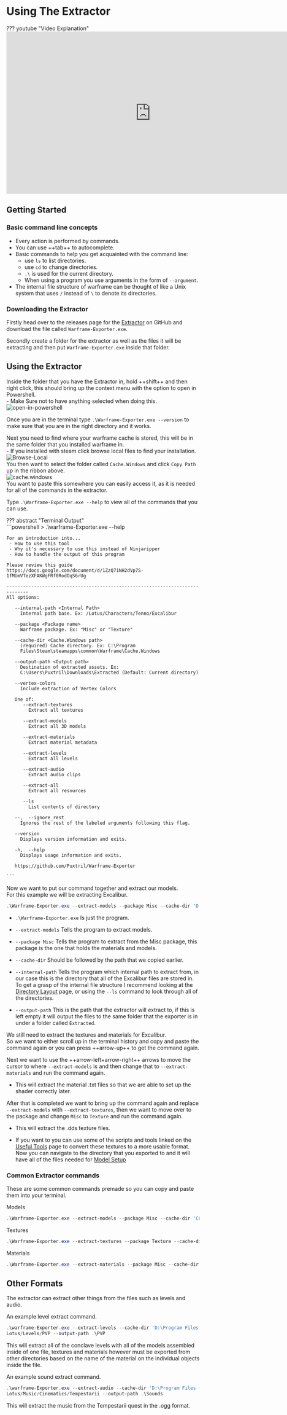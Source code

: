 # Using The Extractor
??? youtube "Video Explanation"  
	<iframe width="752" height="423" src="https://www.youtube.com/embed/71fCaIE7J_4?si=8DUQ0K3U-Ds-8uUN" title="YouTube video player" frameborder="0" allow="accelerometer; autoplay; clipboard-write; encrypted-media; gyroscope; picture-in-picture; web-share" allowfullscreen></iframe>

## Getting Started  

### Basic command line concepts  

- Every action is performed by commands.  
- You can use ++tab++ to autocomplete.  
- Basic commands to help you get acquainted with the command line:  
	- use `ls` to list directories.  
	- use `cd` to change directories.  
	- `.\` is used for the current directory.  
	- When using a program you use arguments in the form of  `--argument`.  
- The internal file structure of warframe can be thought of like a Unix system that uses `/` instead of `\` to denote its directories.  

### Downloading the Extractor  

Firstly head over to the releases page for the [Extractor](https://github.com/Puxtril/Warframe-Exporter/releases/latest) on GitHub and download the file called `Warframe-Exporter.exe`.  

Secondly create a folder for the extractor as well as the files it will be extracting and then put  `Warframe-Exporter.exe` inside that folder.  

## Using the Extractor 

Inside the folder that you have the Extractor in, hold ++shift++ and then right click, this should bring up the context menu with the option to open in Powershell.  
	- Make Sure not to have anything selected when doing this.  
	![open-in-powershell](../../assets/images/open-in-shell.png)  

Once you are in the terminal type `.\Warframe-Exporter.exe --version` to make sure that you are in the right directory and it works.  


Next you need to find where your warframe cache is stored, this will be in the same folder that you installed warframe in.  
	- If you installed with steam click browse local files to find your installation.  
		 ![Browse-Local](../../assets/images/browse-local.png)   
 You then want to select the folder called `Cache.Windows` and click `Copy Path` up in the ribbon above.  
![cache.windows](../../assets/images/cache.windows.png)  
You want to paste this  somewhere you can easily access it, as it is needed for all of the commands in the extractor.     

Type `.\Warframe-Exporter.exe --help` to view all of the commands that you can use.  

??? abstract "Terminal Output"  
    ```powershell
    > .\warframe-Exporter.exe --help

    For an introduction into...
     - How to use this tool
     - Why it's necessary to use this instead of Ninjaripper
     - How to handle the output of this program

    Please review this guide
    https://docs.google.com/document/d/1ZzQ71NH2dVp7S-1fMUmVTezXFAKWgFRf0RodDqS6rUg

    ------------------------------------------------------------------------------
    All options:

       --internal-path <Internal Path>
         Internal path base. Ex: /Lotus/Characters/Tenno/Excalibur

       --package <Package name>
         Warframe package. Ex: "Misc" or "Texture"

       --cache-dir <Cache.Windows path>
         (required) Cache directory. Ex: C:\Program
         Files\Steam\steamapps\common\Warframe\Cache.Windows

       --output-path <Output path>
         Destination of extracted assets. Ex:
         C:\Users\Puxtril\Downloads\Extracted (Default: Current directory)

       --vertex-colors
         Include extraction of Vertex Colors

       One of:
          --extract-textures
            Extract all textures

          --extract-models
            Extract all 3D models

          --extract-materials
            Extract material metadata

          --extract-levels
            Extract all levels

          --extract-audio
            Extract audio clips

          --extract-all
            Extract all resources

          --ls
            List contents of directory

       --,  --ignore_rest
         Ignores the rest of the labeled arguments following this flag.

       --version
         Displays version information and exits.

       -h,  --help
         Displays usage information and exits.

       https://github.com/Puxtril/Warframe-Exporter

    ```


Now we want to put our command together and extract our models.  
	For this example we will be extracting Excalibur.  

```powershell
.\Warframe-Exporter.exe --extract-models --package Misc --cache-dir 'D:\Program Files (x86)\Steam\steamapps\common\Warframe\Cache.Windows' --internal-path /Lotus/Characters/Tenno/Excalibur --output-path .\Excal  
```  

- `.\Warframe-Exporter.exe` Is just the program.  

- `--extract-models` Tells the program to extract models.   

- `--package Misc` Tells the program to extract from the Misc package, this package is the one that holds the materials and models. 

- `--cache-dir` Should be followed by the path that we copied earlier.  

- `--internal-path` Tells the program which internal path to extract from, in our case this is the directory that all of the Excalibur files are stored in.  To get a grasp of the internal file structure I recommend looking at the [Directory Layout](./file-list.md) page, or using the `--ls` command to look through all of the directories.  

- `--output-path` This is the path that the extractor will extract to, if this is left empty it will output the files to the same folder that the exporter is in under a folder called `Extracted`.  

We still need to extract the textures and materials for Excalibur.  
So we want to either scroll up in the terminal history and copy and paste the command again or you can press ++arrow-up++ to get the command again.  

Next we want to use the ++arrow-left+arrow-right++ arrows to move the cursor to where `--extract-models` is and then change that to `--extract-materials` and run the command again.  

- This will extract the material .txt files so that we are able to set up the shader correctly later.  

After that is completed we want to bring up the command again and replace `--extract-models` with  `--extract-textures`, then we want to move over to the package and change `Misc` to `Texture` and run the command again.  

- This will extract the .dds texture files.  

- If you want to you can use some of the scripts and tools linked on the [Useful Tools](./tools.md) page to convert these textures to a more usable format.  
Now you can navigate to the directory that you exported to and it will have all of the files needed for [Model Setup](../models/model-setup.md) 

### Common Extractor commands
These are some common commands premade so you can copy and paste them into your terminal.  

Models  
```powershell
.\Warframe-Exporter.exe --extract-models --package Misc --cache-dir 'CHANGE THIS' --internal-path /Input_Your_Desired_Path
```  

Textures  
```powershell
.\Warframe-Exporter.exe --extract-textures --package Texture --cache-dir 'CHANGE THIS' --internal-path /Input_Your_Desired_Path
```  

Materials  
```powershell
.\Warframe-Exporter.exe --extract-materials --package Misc --cache-dir 'CHANGE THIS' --internal-path /Input_Your_Desired_Path
```  
## Other Formats
The extractor can extract other things from the files such as levels and audio.  

An example level extract command.  
```powershell
.\warframe-Exporter.exe --extract-levels --cache-dir 'D:\Program Files (x86)\Steam\steamapps\common\Warframe\Cache.Windows' --internal-path 
Lotus/Levels/PVP --output-path .\PVP
```  

This will extract all of the conclave levels with all of the models assembled inside of one file, textures and materials however must be exported from other directories based on the name of the material on the individual objects inside the file.  

An example sound extract command.  
```powershell
.\warframe-Exporter.exe --extract-audio --cache-dir 'D:\Program Files (x86)\Steam\steamapps\common\Warframe\Cache.Windows' --internal-path 
Lotus/Music/Cinematics/Tempestarii --output-path .\Sounds
```  

This will extract the music from the Tempestarii quest in the .ogg format.  

<!--
1. Download the latest Extractor release from the github page.

2. Inside the folder you downloaded it to, SHIFT + Right click and press Open CMD here or Open Powershell here. It doesn’t matter which.

3. Type in “.\”, the name of the executable, and the command you want to execute. Examples below. You can always type .\Warframe-Extractor.exe –help for a full list of options.
Models: .\Warframe-Extractor.exe –cache-dir C:\<Path-to-Warframe-Cache.Windows> –extract-models
.\Warframe-Extractor.exe –cache-dir C:\<Path-to-Warframe-Cache.Windows> –extract-textures
-->